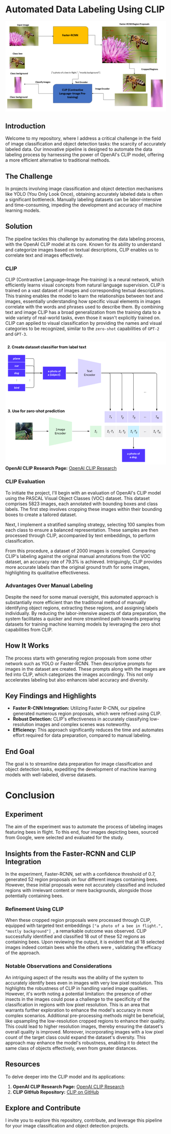 # Automated Data Labeling Using CLIP
![Pipeline Overview](images_for_documentation/Overall_pipeline_view.png)


## Introduction

Welcome to my repository, where I address a critical challenge in the field of image classification and object detection tasks: the scarcity of accurately labeled data. Our innovative pipeline is designed to automate the data labeling process by harnessing the power of OpenAI's CLIP model, offering a more efficient alternative to traditional methods.

## The Challenge

In projects involving image classification and object detection mechanisms like YOLO (You Only Look Once), obtaining accurately labeled data is often a significant bottleneck. Manually labeling datasets can be labor-intensive and time-consuming, impeding the development and accuracy of machine learning models.

## Solution

The pipeline tackles this challenge by automating the data labeling process, with the OpenAI CLIP model at its core. Known for its ability to understand and categorize images based on textual descriptions, CLIP enables us to correlate text and images effectively.

### CLIP

CLIP (Contrastive Language–Image Pre-training) is a neural network, which efficiently learns visual concepts from natural language supervision. CLIP is trained on a vast dataset of images and
corresponding textual descriptions. This training enables the model to learn the relationships between text and images, essentially understanding how specific visual elements in images correlate with the words and phrases used to describe them. By combining text and image CLIP has a broad generalization from the training data to a wide variety of real-world tasks, even those it wasn't explicitly trained on. CLIP can applied to visual classification by providing the names and visual categories to be recognized, similar to the `zero-shot` capabilities of `GPT-2` and `GPT-3`. 

![CLIP OVerview](images_for_documentation/Clip_Overview.png)
**OpenAI CLIP Research Page:** [OpenAI CLIP Research](https://openai.com/research/clip)

### CLIP Evaluation

To initiate the project, I'll begin with an evaluation of OpenAI's CLIP model using the PASCAL Visual Object Classes (VOC) dataset. This dataset comprises 5823 images, each annotated with bounding boxes and class labels. The first step involves cropping these images within their bounding boxes to create a tailored dataset.

Next, I implement a stratified sampling strategy, selecting 100 samples from each class to ensure a balanced representation. These samples are then processed through CLIP, accompanied by text embeddings, to perform classification.

From this procedure, a dataset of 2000 images is compiled. Comparing CLIP's labeling against the original manual annotations from the VOC dataset, an accuracy rate of 79.3% is achieved. Intriguingly, CLIP provides more accurate labels than the original ground truth for some images, highlighting its qualitative effectiveness.

### Advantages Over Manual Labeling

Despite the need for some manual oversight, this automated approach is substantially more efficient than the traditional method of manually identifying object regions, extracting these regions, and assigning labels individually. By reducing the labor-intensive aspects of data preparation, the system facilitates a quicker and more streamlined path towards preparing datasets for training machine learning models by leveraging the zero shot capabilities from CLIP.


## How It Works

The process starts with generating region proposals from some other network such as YOLO or Faster-RCNN. Then descriptive prompts for images in the dataset are created. These prompts along with the images are fed into CLIP, which categorizes the images accordingly. This not only accelerates labeling but also enhances label accuracy and diversity.

## Key Findings and Highlights

- **Faster R-CNN Integration:** Utilizing Faster R-CNN, our pipeline generated numerous region proposals, which were refined using CLIP.
- **Robust Detection:** CLIP's effectiveness in accurately classifying low-resolution images and complex scenes was noteworthy.
- **Efficiency:** This approach significantly reduces the time and automates effort required for data preparation, compared to manual labeling.

## End Goal

The goal is to streamline data preparation for image classification and object detection tasks, expediting the development of machine learning models with well-labeled, diverse datasets.


# Conclusion

## Experiment
The aim of the experiment was to automate the process of labeling images featuring bees in flight. To this end, four images depicting bees, sourced from Google, were selected and evaluated for the study.

## Insights from the Faster-RCNN and CLIP Integration

In the experiment, Faster-RCNN, set with a confidence threshold of 0.7, generated 52 region proposals on four different images containing bees. However, these initial proposals were not accurately classified and included regions with irrelevant content or mere backgrounds, alongside those potentially containing bees.

### Refinement Using CLIP

When these cropped region proposals were processed through CLIP, equipped with targeted text embeddings `["a photo of a bee in flight.", "mostly background"]
`, a remarkable outcome was observed. CLIP successfully identified and classified 18 out of these 52 regions as containing bees. Upon reviewing the output, it is evident that all 18 selected images indeed contain bees while the others were , validating the efficacy of the approach.

### Notable Observations and Considerations

An intriguing aspect of the results was the ability of the system to accurately identify bees even in images with very low pixel resolution. This highlights the robustness of CLIP in handling varied image qualities. However, it's worth noting a potential limitation: the presence of other insects in the images could pose a challenge to the specificity of the classification in regions with low pixel resolution. This is an area that warrants further exploration to enhance the model's accuracy in more complex scenarios. Additional pre-processing methods might be beneficial, like upsampling the low-resolution cropped regions to enhance their quality. This could lead to higher resolution images, thereby ensuring the dataset's overall quality is improved. Moreover, incorporating images with a low pixel count of the target class could expand the dataset's diversity. This approach may enhance the model's robustness, enabling it to detect the same class of objects effectively, even from greater distances.


## Resources

To delve deeper into the CLIP model and its applications:

1. **OpenAI CLIP Research Page:** [OpenAI CLIP Research](https://openai.com/research/clip)
2. **CLIP GitHub Repository:** [CLIP on GitHub](https://github.com/openai/CLIP/tree/main)

## Explore and Contribute

I invite you to explore this repository, contribute, and leverage this pipeline for your image
classification and object detection projects.


